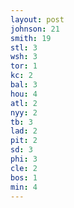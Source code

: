 ```yaml
---
layout: post
johnson: 21
smith: 19
stl: 3
wsh: 3
tor: 1
kc: 2
bal: 3
hou: 4
atl: 2
nyy: 2
tb: 3
lad: 2
pit: 2
sd: 3
phi: 3
cle: 2
bos: 1
min: 4
---
```

